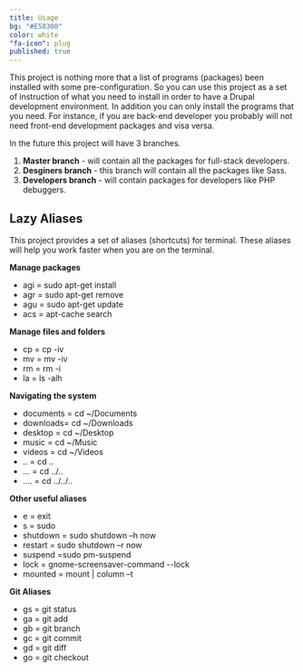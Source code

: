 ```yaml
---
title: Usage
bg: "#E58300"
color: white
"fa-icon": plug
published: true
---
```


This project is nothing more that a list of programs (packages) been installed with some pre-configuration. So you can use this project as a set of instruction of what you need to install in order to have a Drupal development environment. In addition you can only install the programs that you need. For instance, if you are back-end developer you probably will not need front-end development packages and visa versa.

In the future this project will have 3 branches. 

1. **Master branch** - will contain all the packages for full-stack developers.
2. **Desginers branch** - this branch will contain all the packages like Sass. 
3. **Developers branch** - will contain packages for developers like PHP debuggers.


## Lazy Aliases

This project provides a set of aliases (shortcuts) for terminal. These aliases will help you  work faster when you are on the terminal.

**Manage packages**

- agi = sudo apt-get install
- agr = sudo apt-get remove
- agu = sudo apt-get update
- acs = apt-cache search 

**Manage files and folders**

- cp = cp -iv 
- mv = mv -iv
- rm = rm -i
- la = ls -alh

**Navigating the system**

- documents = cd ~/Documents
- downloads= cd ~/Downloads
- desktop = cd ~/Desktop
- music = cd ~/Music
- videos = cd ~/Videos
- .. = cd ..
- ... = cd ../..
- .... = cd ../../..

**Other useful aliases**

- e = exit
- s = sudo
- shutdown = sudo shutdown –h now
- restart = sudo shutdown –r now  
- suspend =sudo pm-suspend
- lock = gnome-screensaver-command --lock
- mounted = mount | column –t

**Git Aliases**

- gs = git status
- ga = git add
- gb = git branch
- gc = git commit
- gd = git diff
- go = git checkout









